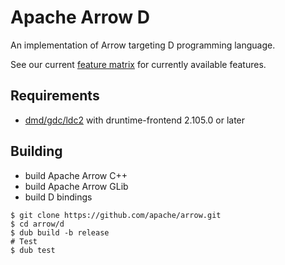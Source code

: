 <!---
  Licensed to the Apache Software Foundation (ASF) under one
  or more contributor license agreements.  See the NOTICE file
  distributed with this work for additional information
  regarding copyright ownership.  The ASF licenses this file
  to you under the Apache License, Version 2.0 (the
  "License"); you may not use this file except in compliance
  with the License.  You may obtain a copy of the License at

    http://www.apache.org/licenses/LICENSE-2.0

  Unless required by applicable law or agreed to in writing,
  software distributed under the License is distributed on an
  "AS IS" BASIS, WITHOUT WARRANTIES OR CONDITIONS OF ANY
  KIND, either express or implied.  See the License for the
  specific language governing permissions and limitations
  under the License.
-->

# Apache Arrow D

An implementation of Arrow targeting D programming language.

See our current [feature matrix](https://github.com/apache/arrow/blob/main/docs/source/status.rst)
for currently available features.

## Requirements

- [dmd/gdc/ldc2](https://dlang.org/download) with druntime-frontend 2.105.0 or later

## Building

- build Apache Arrow C++
- build Apache Arrow GLib
- build D bindings

```console
$ git clone https://github.com/apache/arrow.git
$ cd arrow/d
$ dub build -b release
# Test
$ dub test
```
